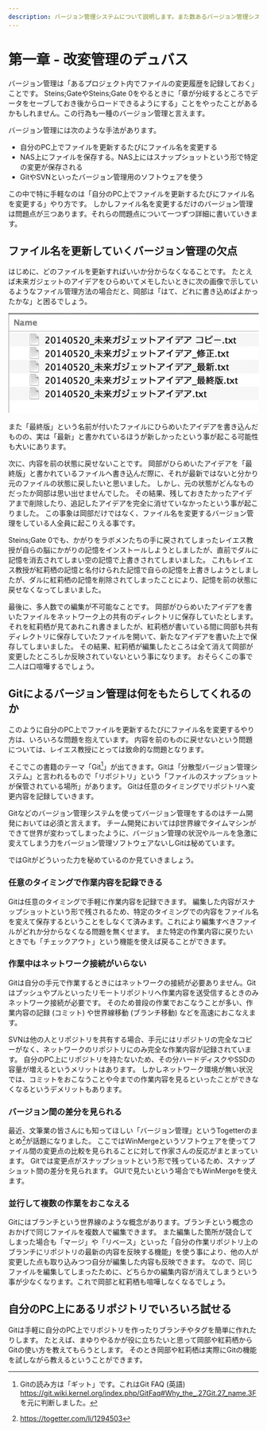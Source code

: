 ```yaml
---
description: バージョン管理システムについて説明します。また数あるバージョン管理システムの中からGitについて説明します。
---
```


# 第一章 - 改変管理のデュバス

バージョン管理は「あるプロジェクト内でファイルの変更履歴を記録しておく」ことです。
Steins;GateやSteins;Gate 0をやるときに「章が分岐するところでデータをセーブしておき後からロードできるようにする」ことをやったことがあるかもしれません。この行為も一種のバージョン管理と言えます。

バージョン管理には次のような手法があります。

- 自分のPC上でファイルを更新するたびにファイル名を変更する
- NAS上にファイルを保存する。NAS上にはスナップショットという形で特定の変更が保存される
- GitやSVNといったバージョン管理用のソフトウェアを使う

この中で特に手軽なのは「自分のPC上でファイルを更新するたびにファイル名を変更する」やり方です。
しかしファイル名を変更するだけのバージョン管理は問題点が三つあります。それらの問題点について一つずつ詳細に書いていきます。

## ファイル名を更新していくバージョン管理の欠点

はじめに、どのファイルを更新すればいいか分からなくなることです。
たとえば未来ガジェットのアイデアをひらめいてメモしたいときに次の画像で示しているようなファイル管理方法の場合だと、岡部は「はて、どれに書き込めばよかったかな」と困るでしょう。

![未来ガジェットのアイデアをあちこちに書いてしまった例](/assets/images/ch1/gadget_idea.jpg)

また「最終版」という名前が付いたファイルにひらめいたアイデアを書き込んだものの、実は「最新」と書かれているほうが新しかったという事が起こる可能性も大いにあります。

次に、内容を前の状態に戻せないことです。
岡部がひらめいたアイデアを「最終版」と書かれているファイルへ書き込んだ際に、それが最新ではないと分かり元のファイルの状態に戻したいと思いました。
しかし、元の状態がどんなものだったか岡部は思い出せませんでした。
その結果、残しておきたかったアイデアまで削除したり、追記したアイデアを完全に消せていなかったという事が起こりました。
この事象は岡部だけではなく、ファイル名を変更するバージョン管理をしている人全員に起こりえる事です。

Steins;Gate 0でも、かがりをラボメンたちの手に戻されてしまったレイエス教授が自らの脳にかがりの記憶をインストールしようとしましたが、直前でダルに記憶を消去されてしまい空の記憶で上書きされてしまいました。
これもレイエス教授が紅莉栖の記憶と名付けられた記憶で自らの記憶を上書きしようとしましたが、ダルに紅莉栖の記憶を削除されてしまったことにより、記憶を前の状態に戻せなくなってしまいました。

最後に、多人数での編集が不可能なことです。
岡部がひらめいたアイデアを書いたファイルをネットワーク上の共有のディレクトリに保存していたとします。
それを紅莉栖が見てあれこれ書きましたが、紅莉栖が書いている間に岡部も共有ディレクトリに保存していたファイルを開いて、新たなアイデアを書いた上で保存してしまいました。
その結果、紅莉栖が編集したところは全て消えて岡部が変更したところしか反映されていないという事になります。
おそらくこの事で二人は口喧嘩するでしょう。

## Gitによるバージョン管理は何をもたらしてくれるのか

このように自分のPC上でファイルを更新するたびにファイル名を変更するやり方は、いろいろな問題を抱えています。
内容を前のものに戻せないという問題については、レイエス教授にとっては致命的な問題となります。

そこでこの書籍のテーマ「Git[^1]」が出てきます。Gitは「分散型バージョン管理システム」と言われるもので「リポジトリ」という「ファイルのスナップショットが保管されている場所」があります。
Gitは任意のタイミングでリポジトリへ変更内容を記録していきます。

Gitなどのバージョン管理システムを使ってバージョン管理をするのはチーム開発においては必須と言えます。
チーム開発においてはβ世界線でタイムマシンができて世界が変わってしまったように、バージョン管理の状況やルールを急激に変えてしまう力をバージョン管理ソフトウェアないしGitは秘めています。

ではGitがどういった力を秘めているのか見ていきましょう。

### 任意のタイミングで作業内容を記録できる

Gitは任意のタイミングで手軽に作業内容を記録できます。
編集した内容がスナップショットという形で残されるため、特定のタイミングでの内容をファイル名を変えて保存するということをしなくて済みます。これにより編集すべきファイルがどれか分からなくなる問題を無くせます。
また特定の作業内容に戻りたいときでも「チェックアウト」という機能を使えば戻ることができます。

### 作業中はネットワーク接続がいらない

Gitは自分の手元で作業するときにはネットワークの接続が必要ありません。Gitはプッシュやプルといったリモートリポジトリへ作業内容を送受信するときのみネットワーク接続が必要です。
そのため普段の作業でおこなうことが多い、作業内容の記録 (コミット) や世界線移動 (ブランチ移動) などを高速におこなえます。

SVNは他の人とリポジトリを共有する場合、手元にはリポジトリの完全なコピーがなく、ネットワークのリポジトリにのみ完全な作業内容が記録されています。
自分のPC上にリポジトリを持たないため、その分ハードディスクやSSDの容量が増えるというメリットはあります。
しかしネットワーク環境が無い状況では、コミットをおこなうことや今までの作業内容を見るといったことができなくなるというデメリットもあります。

### バージョン間の差分を見られる

最近、文筆業の皆さんにも知ってほしい「バージョン管理」というTogetterのまとめ[^2]が話題になりました。
ここではWinMergeというソフトウェアを使ってファイル間の変更点の比較を見られることに対して作家さんの反応がまとまっています。
Gitでは変更点がスナップショットという形で残っているため、スナップショット間の差分を見られます。
GUIで見たいという場合でもWinMergeを使えます。

### 並行して複数の作業をおこなえる

Gitにはブランチという世界線のような概念があります。ブランチという概念のおかげで同じファイルを複数人で編集できます。
また編集した箇所が競合してしまった場合も「マージ」や「リベース」といった「自分の作業リポジトリ上のブランチにリポジトリの最新の内容を反映する機能」を使う事により、他の人が変更した点も取り込みつつ自分が編集した内容も反映できます。
なので、同じファイルを編集してしまったために、どちらかの編集内容が消えてしまうという事が少なくなります。これで岡部と紅莉栖も喧嘩しなくなるでしょう。

## 自分のPC上にあるリポジトリでいろいろ試せる

Gitは手軽に自分のPC上でリポジトリを作ったりブランチやタグを簡単に作れたりします。
たとえば、まゆりやるかが役に立ちたいと思って岡部や紅莉栖からGitの使い方を教えてもらうとします。
そのとき岡部や紅莉栖は実際にGitの機能を試しながら教えるということができます。

[^1]: Gitの読み方は「ギット」です。これはGit FAQ (英語) https://git.wiki.kernel.org/index.php/GitFaq#Why_the_.27Git.27_name.3F を元に判断しました。
[^2]: https://togetter.com/li/1294503

